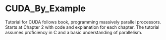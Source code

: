 # CUDA_By_Example
Tutorial for CUDA follows book, programming massively parallel processors.
Starts at Chapter 2 with code and explanation for each chapter. The tutorial 
assumes proficiency in C and a basic understanding of parallelism. 
